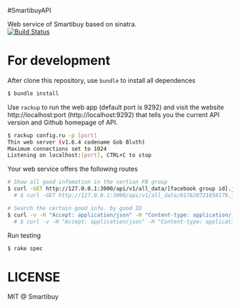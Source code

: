 #SmartibuyAPI

Web service of Smartibuy based on sinatra.  
[![Build Status](https://travis-ci.org/Smartibuy/SmartibuyAPI.svg?branch=lockys_CI)](https://travis-ci.org/Smartibuy/SmartibuyAPI)

# For development

After clone this repository, use `bundle` to install all dependences

```sh
$ bundle install
```
Use `rackup` to run the web app  (default port is 9292)
and visit the website http://localhost:port (http://localhost:9292)
that tells you the current API version and Github homepage of API.

```sh
$ rackup config.ru -p [port]
Thin web server (v1.6.4 codename Gob Bluth)
Maximum connections set to 1024
Listening on localhost:[port], CTRL+C to stop
```
Your web service offers the following routes

```sh
# Show all good infomation in the certian FB group
$ curl -GET http://127.0.0.1:3000/api/v1/all_data/[facebook group id].json
  # $ curl -GET http://127.0.0.1:3000/api/v1/all_data/817620721658179.json

# Search the certain good info. by good ID
$ curl -v -H "Accept: application/json" -H "Content-type: application/json" -X GET -d "{\"group_id\":\"[group id]\", \"good_id\":\"[good id]\"}" http://localhost:3000/api/v1/data/search
  # $ curl -v -H "Accept: application/json" -H "Content-type: application/json" -X GET -d "{\"group_id\":\"817620721658179\", \"good_id\":\"817620721658179_909156159171301\"}" http://localhost:3000/api/v1/data/search

```

Run testing

```sh
$ rake spec
```

LICENSE
==
MIT @ Smartibuy

